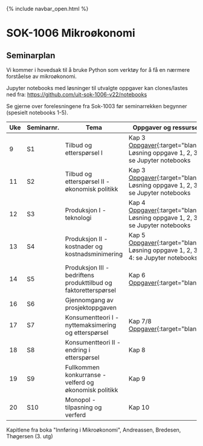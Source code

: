{% include navbar_open.html %}
# SOK-1006 Mikroøkonomi    

## Seminarplan   

Vi kommer i hovedsak til å bruke Python som verktøy for å få en nærmere forståelse av mikroøkonomi.    

Jupyter notebooks med løsninger til utvalgte oppgaver kan clones/lastes ned fra: https://github.com/uit-sok-1006-v22/notebooks

Se gjerne over forelesningene fra Sok-1003 før seminarrekken begynner (spesielt notebooks 1-5).   

|Uke| Seminarnr.    | Tema  <img width=350/>     |  Oppgaver og ressurser <img width=350/>  |
|----|------------|-----------------------------------------------|--------------------------------------|
| 9| S1  | Tilbud og etterspørsel I                |Kap 3 [Oppgaver](seminarer/seminar_1.md){:target="blank"}<br> Løsning oppgave 1, 2, 3: se Jupyter notebooks|
| 11|S2    | Tilbud og etterspørsel II - økonomisk politikk   | Kap 3 [Oppgaver](seminarer/seminar_2.md){:target="blank"}<br> Løsning oppgave 1, 2, 3: se Jupyter notebooks |
| 12|S3    | Produksjon I - teknologi               |Kap 4 [Oppgaver](seminarer/seminar_3.md){:target="blank"}<br> Løsning oppgave 1, 2, 3: se Jupyter notebooks |
| 13|S4    | Produksjon II - kostnader og kostnadsminimering    |Kap 5 [Oppgaver](seminarer/seminar_4.md){:target="blank"}<br> Løsning oppgave 1, 2, 3, 4: se Jupyter notebooks   |
| 14| S5| Produksjon III - bedriftens produkttilbud og faktoretterspørsel       |Kap 6 [Oppgaver](seminarer/seminar_5.md){:target="blank"} |
| 16|  S6| Gjennomgang av prosjektoppgaven |        |
| 17| S7  | Konsumentteori I - nyttemaksimering og etterspørsel     |Kap 7/8 [Oppgaver](seminarer/seminar_7.md){:target="blank"}  |
| 18| S8  | Konsumentteori II - endring i etterspørsel     |Kap 8    |
| 19| S9 | Fullkommen konkurranse - velferd og økonomisk politikk       |Kap 9   |
| 20| S10 | Monopol - tilpasning og verferd       |Kap 10   |

Kapitlene fra boka "Innføring i Mikroøkonomi", Andreassen, Bredesen, Thøgersen (3. utg)
